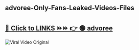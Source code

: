 
 ## advoree-Only-Fans-Leaked-Videos-Files

# <h2><a href="https://mediaupload.pro?advoree">🔗 Click to LINKS ⏩⏩ 👉 🟢 advoree </a></h2>

<a href="https://mediaupload.pro?advoree" rel="nofollow" data-target="animated-image.originalLink"><img src="https://i.ibb.co.com/xMMVF88/686577567.gif" alt="Viral Video Original" style="max-width: 100%; display: inline-block;" data-target="animated-image.originalImage"></a>